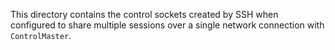 This directory contains the control sockets created by SSH when configured to share multiple sessions over a single network connection with `ControlMaster`.

